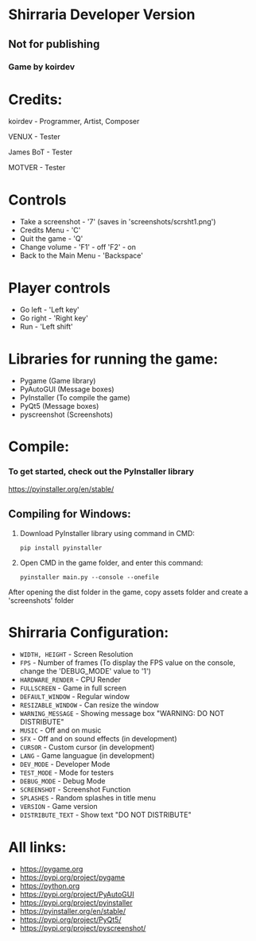 # Shirraria Developer Version

## Not for publishing

### Game by koirdev

# Credits:
koirdev - Programmer, Artist, Composer

VENUX - Tester

James BoT - Tester

MOTVER - Tester

# Controls

- Take a screenshot - '7' (saves in 'screenshots/scrsht1.png')
- Credits Menu - 'C'
- Quit the game - 'Q'
- Change volume - 'F1' - off  'F2' - on
- Back to the Main Menu - 'Backspace'

# Player controls

- Go left - 'Left key'
- Go right - 'Right key'
- Run - 'Left shift'

# Libraries for running the game:

- Pygame (Game library)
- PyAutoGUI (Message boxes)
- PyInstaller (To compile the game)
- PyQt5 (Message boxes)
- pyscreenshot (Screenshots)

# Compile:

### To get started, check out the PyInstaller library

https://pyinstaller.org/en/stable/

## Compiling for Windows:

1. Download PyInstaller library using command in CMD:

    ```pip install pyinstaller```

2. Open CMD in the game folder, and enter this command:

      ```pyinstaller main.py --console --onefile```

After opening the dist folder in the game, copy assets folder and create a 'screenshots' folder

# Shirraria Configuration:

- ```WIDTH, HEIGHT``` - Screen Resolution
- ```FPS``` - Number of frames (To display the FPS value on the console, change the 'DEBUG_MODE' value to '1')
- ```HARDWARE_RENDER``` - CPU Render
- ```FULLSCREEN``` - Game in full screen
- ```DEFAULT_WINDOW``` - Regular window
- ```RESIZABLE_WINDOW``` - Can resize the window
- ```WARNING_MESSAGE``` - Showing message box "WARNING: DO NOT DISTRIBUTE"
- ```MUSIC``` - Off and on music
- ```SFX``` - Off and on sound effects (in development)
- ```CURSOR``` - Custom cursor (in development)
- ```LANG``` - Game languague (in development)
- ```DEV_MODE``` - Developer Mode
- ```TEST_MODE``` - Mode for testers
- ```DEBUG_MODE``` - Debug Mode
- ```SCREENSHOT``` - Screenshot Function
- ```SPLASHES``` - Random splashes in title menu
- ```VERSION``` - Game version
- ```DISTRIBUTE_TEXT``` - Show text "DO NOT DISTRIBUTE"

# All links:

- https://pygame.org
- https://pypi.org/project/pygame
- https://python.org
- https://pypi.org/project/PyAutoGUI
- https://pypi.org/project/pyinstaller
- https://pyinstaller.org/en/stable/
- https://pypi.org/project/PyQt5/
- https://pypi.org/project/pyscreenshot/


